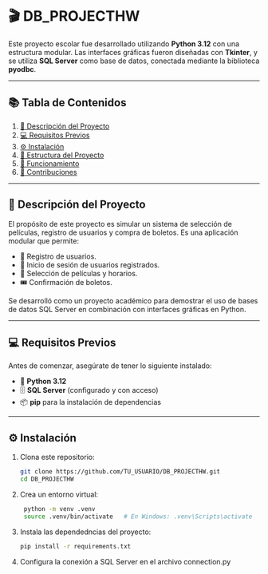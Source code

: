 # 🎬 DB_PROJECTHW

Este proyecto escolar fue desarrollado utilizando **Python 3.12** con una estructura modular. Las interfaces gráficas fueron diseñadas con **Tkinter**, y se utiliza **SQL Server** como base de datos, conectada mediante la biblioteca **pyodbc**.

---

## 📚 Tabla de Contenidos

1. [📖 Descripción del Proyecto](#📖-descripción-del-proyecto)
2. [💻 Requisitos Previos](#💻-requisitos-previos)
3. [⚙️ Instalación](#⚙️-instalación)
4. [📂 Estructura del Proyecto](#📂-estructura-del-proyecto)
5. [🚀 Funcionamiento](#🚀-funcionamiento)
6. [🤝 Contribuciones](#🤝-contribuciones)

---

## 📖 Descripción del Proyecto

El propósito de este proyecto es simular un sistema de selección de películas, registro de usuarios y compra de boletos. Es una aplicación modular que permite:

- 📝 Registro de usuarios.
- 🔑 Inicio de sesión de usuarios registrados.
- 🎥 Selección de películas y horarios.
- 🎟️ Confirmación de boletos.

Se desarrolló como un proyecto académico para demostrar el uso de bases de datos SQL Server en combinación con interfaces gráficas en Python.

---

## 💻 Requisitos Previos

Antes de comenzar, asegúrate de tener lo siguiente instalado:

- 🐍 **Python 3.12**
- 🗄️ **SQL Server** (configurado y con acceso)
- 📦 **pip** para la instalación de dependencias

---

## ⚙️ Instalación

1. Clona este repositorio:

   ```bash
   git clone https://github.com/TU_USUARIO/DB_PROJECTHW.git
   cd DB_PROJECTHW

2. Crea un entorno virtual:
   ```bash
    python -m venv .venv
    source .venv/bin/activate   # En Windows: .venv\Scripts\activate

3. Instala las dependedncias del proyecto:
   ```bash
   pip install -r requirements.txt

4. Configura la conexión a SQL Server en el archivo connection.py




